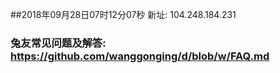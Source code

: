 ##2018年09月28日07时12分07秒 新址: 104.248.184.231
### 兔友常见问题及解答: https://github.com/wanggonging/d/blob/w/FAQ.md
